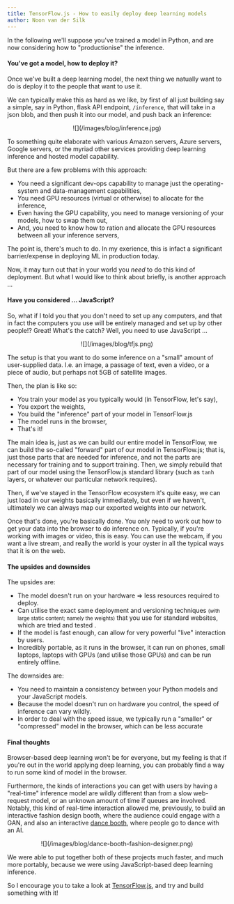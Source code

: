 ```yaml
---
title: TensorFlow.js - How to easily deploy deep learning models
author: Noon van der Silk
---
```


In the following we'll suppose you've trained a model in Python, and are now
considering how to "productionise" the inference. 


#### You've got a model, how to deploy it?

Once we've built a deep learning model, the next thing we natually want to do
is deploy it to the people that want to use it. 

We can typically make this as hard as we like, by first of all just building
say a simple, say in Python, flask API endpoint, `/inference`, that will take
in a json blob, and then push it into our model, and push back an inference:

<center>
![](/images/blog/inference.jpg)
</center>

To something quite elaborate with various Amazon servers, Azure servers,
Google servers, or the myriad other services providing deep learning
inference and hosted model capability.

But there are a few problems with this approach:

<ul class="norml">
<li> You need a significant dev-ops capability to manage just the
   operating-system and data-management capabilities,
</li>
<li> You need GPU resources (virtual or otherwise) to allocate for the
   inference,
</li>
<li> Even having the GPU capability, you need to manage versioning
   of your models, how to swap them out,
</li>
<li> And, you need to know how to ration and allocate the GPU
   resources between all your inference servers,
</li>
</ul>

The point is, there's much to do. In my exerience, this is infact a
significant barrier/expense in deploying ML in production today.

Now, it may turn out that in your world you _need_ to do this kind of
deployment. But what I would like to think about briefly, is another approach
...


#### Have you considered ... JavaScript?


So, what if I told you that you don't need to set up any computers, and that
in fact the computers you use will be entirely managed and set up by other
people!? Great! What's the catch? Well, you need to use JavaScript ...

<center>
![](/images/blog/tfjs.png)
</center>

The setup is that you want to do some inference on a "small" amount of
user-supplied data. I.e. an image, a passage of text, even a video, or a piece
of audio, but perhaps not 5GB of satellite images.

Then, the plan is like so:

<ul class="normal">
  <li>You train your model as you typically would (in TensorFlow, let's say),</li>
  <li>You export the weights,</li>
  <li>You build the "inference" part of your model in TensorFlow.js</li>
  <li>The model runs in the browser,</li>
  <li>That's it!</li>
</ul>


The main idea is, just as we can build our entire model in TensorFlow, we can
build the so-called "forward" part of our model in TensorFlow.js; that is,
just those parts that are needed for inference, and not the parts are
necessary for training and to support training. Then, we simply rebuild that
part of our model using the TensorFlow.js standard library (such as `tanh`
layers, or whatever our particular network requires).

Then, if we've stayed in the TensorFlow ecosystem it's quite easy, we can just
load in our weights basically immediately, but even if we haven't, ultimately
we can always map our exported weights into our network.

Once that's done, you're basically done. You only need to work out how to get
your data into the browser to do inference on. Typically, if you're working
with images or video, this is easy. You can use the webcam, if you want a live
stream, and really the world is your oyster in all the typical ways that it is
on the web.

#### The upsides and downsides

The upsides are:

<ul class="normal">
<li> The model doesn't run on your hardware ⇒ less resources required to deploy.</li>
<li> Can utilise the exact same deployment and versioning techniques
<small>(with large static content; namely the weights)</small> that you use
for standard websites, which are tried and tested .</li>
<li> If the model is fast enough, can allow for very powerful "live"
interaction by users. </li>
<li> Incredibly portable, as it runs in the browser, it can run on phones,
small laptops, laptops with GPUs (and utilise those GPUs) and can be run
entirely offline.
</li>
</ul>


The downsides are:

<ul class="normal">
<li> You need to maintain a consistency between your Python models and your
JavaScript models. </li>
<li> Because the model doesn't run on hardware you control, the speed
of inference can vary wildly.
</li>
<li> In order to deal with the speed issue, we typically run a
"smaller" or "compressed" model in the browser, which can be
less accurate</li>
</ul>


#### Final thoughts

Browser-based deep learning won't be for everyone, but my feeling is that if
you're out in the world applying deep learning, you can probably find a way to
run some kind of model in the browser.

Furthermore, the kinds of interactions you can get with users by having a
"real-time" inference model are wildly different than from a slow web-request
model, or an unknown amount of time if queues are involved. Notably, this kind
of real-time interaction allowed me, previously, to build an interactive
fashion design booth, where the audience could engage with a GAN, and also an
interactive [dance booth](https://github.com/silky/dance-booth), where people
go to dance with an AI.

<center>
![](/images/blog/dance-booth-fashion-designer.png)
</center>

We were able to put together both of these projects much faster, and much more
portably, because we were using JavaScript-based deep learning inference.

So I encourage you to take a look at
[TensorFlow.js](https://js.tensorflow.org/), and try and build something with
it!


